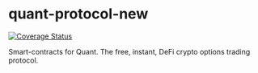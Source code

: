 # quant-protocol-new

[![Coverage Status](https://coveralls.io/repos/github/Quant-Finance-HQ/quant-protocol/badge.svg?branch=main&t=mZpx3g)](https://coveralls.io/github/Quant-Finance-HQ/quant-protocol?branch=main)

Smart-contracts for Quant. The free, instant, DeFi crypto options trading protocol.
